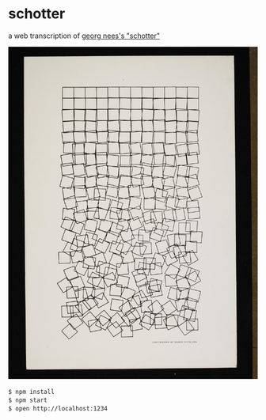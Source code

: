 # schotter

a web transcription of
[georg nees's "schotter"](http://collections.vam.ac.uk/item/O221321/schotter-print-nees-georg/)

![georg nees, "schotter"](/nees.jpg)

```bash
$ npm install
$ npm start
$ open http://localhost:1234
```
